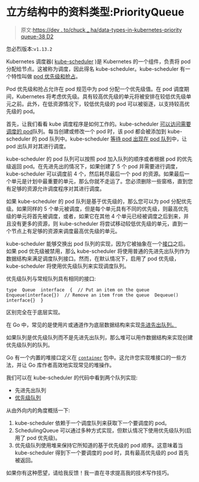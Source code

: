 # 立方结构中的资料类型:PriorityQueue

> 原文:[https://dev . to/chuck _ ha/data-types-in-kubernetes-priority queue-38 D2](https://dev.to/chuck_ha/data-types-in-kubernetes-priorityqueue-38d2)

忽必烈版本:`v1.13.2`

Kubernetes 调度器( [kube-scheduler](https://kubernetes.io/docs/reference/command-line-tools-reference/kube-scheduler/) )是 Kubernetes 的一个组件，负责将 pod 分配给节点。这被称为调度，因此得名 kube-scheduler。kube-scheduler 有一个特性叫做 [pod 优先级和抢占](https://kubernetes.io/docs/concepts/configuration/pod-priority-preemption/)。

Pod 优先级和抢占允许在 pod 规范中为 pod 分配一个优先级值。在 pod 调度期间，Kubernetes 将考虑优先级。具有较高优先级的单元将被安排在较低优先级单元之前。此外，在低资源情况下，较低优先级的 pod 可以被驱逐，以支持较高优先级的 pod。

首先，让我们看看 kube 调度程序是如何工作的。kube-scheduler [可以访问需要调度的 pod](https://github.com/kubernetes/kubernetes/blob/v1.13.2/pkg/scheduler/scheduler.go#L509)队列。每当创建或修改一个 pod 时，该 pod 都会被添加到 kube-scheduler 的 pod 队列中。kube-scheduler [等待 pod 出现在 pod 队列](https://github.com/kubernetes/kubernetes/blob/v1.13.2/pkg/scheduler/factory/factory.go#L113-L117)中，让 pod 出队并对其进行调度。

kube-scheduler 的 pod 队列可以按照 pod 加入队列的顺序或者根据 pod 的优先级返回 pod。在先进先出的情况下，如果创建了 5 个 pod 并需要进行调度，kube-scheduler 可以调度前 4 个，然后耗尽最后一个 pod 的资源。如果最后一个单元是计划中最重要的单元，那么你就不走运了。您必须删除一些窗格，直到您有足够的资源允许调度程序对其进行调度。

如果 kube-scheduler 的 pod 队列是基于优先级的，那么您可以为 pod 分配优先级。如果同样的 5 个单元被调度，但是每个单元具有不同的优先级，则最高优先级的单元将首先被调度，或者，如果它在其他 4 个单元已经被调度之后到来，并且没有更多的资源，则 kube-scheduler 将尝试移动较低优先级的单元，直到一个节点上有足够的资源来调度最高优先级的单元。

kube-scheduler 能够交换出 pod 队列的实现，因为它被抽象在一个[接口](https://github.com/kubernetes/kubernetes/blob/v1.13.2/pkg/scheduler/internal/queue/scheduling_queue.go#L54)之后。如果 pod 优先级被禁用，那么 kube-scheduler 将使用普通的先进先出队列作为数据结构来满足调度队列接口。然而，在默认情况下，启用了 pod 优先级，kube-scheduler 将使用优先级队列来实现调度队列。

优先级队列与常规队列具有相同的接口:

```
type  Queue  interface  {  // Put an item on the queue  Enqueue(interface{})  // Remove an item from the queue  Dequeue()  interface{}  } 
```

区别完全在于底层实现。

在 Go 中，常见的是使用片或通道作为底层数据结构来实现[先进先出队列。](https://github.com/kubernetes/kubernetes/blob/v1.13.2/staging/src/k8s.io/client-go/tools/cache/fifo.go#L98)

如果队列是优先级队列而不是先进先出队列，那么堆可以用作数据结构来实现创建优先级队列的队列。

Go 有一个内置的堆接口定义在 [`container`](https://golang.org/pkg/container/heap/) 包中。这允许您实现堆接口的一些方法，并让 Go 库作者高效地实现常见的堆操作。

我们可以在 kube-scheduler 的代码中看到两个队列实现:

*   先进先出队列
*   [优先级队列](https://github.com/kubernetes/kubernetes/blob/v1.13.2/pkg/scheduler/internal/queue/scheduling_queue.go#L195)

从由外向内的角度概括一下:

1.  kube-scheduler 依赖于一个调度队列来获取下一个要调度的 pod。
2.  SchedulingQueue 可以通过多种方式实现，但默认情况下使用优先级队列(启用了 pod 优先级)。
3.  优先级队列使用堆来保持它所知道的基于优先级的 pod 顺序。这意味着当 kube-scheduler 得到下一个要调度的 pod 时，具有最高优先级的 pod 首先被返回。

如果你有这种愿望，请给我反馈！我一直在寻求提高我的技术写作技巧。